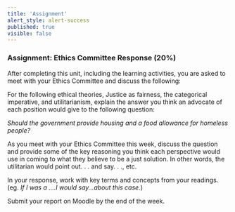```yaml
---
title: 'Assignment'
alert_style: alert-success
published: true
visible: false
---
```


### Assignment: Ethics Committee Response (20%)

After completing this unit, including the learning activities, you are asked to
meet with your Ethics Committee and discuss the following:

For the following ethical theories, Justice as fairness, the categorical imperative, and utilitarianism, explain the answer you think an advocate of each position would give to the following question:

*Should the government provide housing and a food allowance for homeless people?*

As you meet with your Ethics Committee this week, discuss the question and provide some of the key reasoning you think each perspective would use in coming to what they believe to be a just solution. In other words, the utilitarian would point out. . . and say. . ., etc.

In your response, work with key terms and concepts from your readings. (eg. *If I was a ….I would say...about this case.*)

Submit your report on Moodle by the end of the week.
